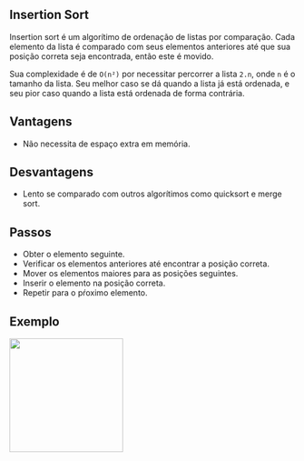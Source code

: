 ## Insertion Sort

Insertion sort é um algorítimo de ordenação de listas por comparação. Cada elemento da lista é comparado com seus elementos anteriores até que sua posição correta seja encontrada, então este é movido.

Sua complexidade é de `O(n²)` por necessitar percorrer a lista `2.n`, onde `n` é o tamanho da lista. Seu melhor caso se dá quando a lista já está ordenada, e seu pior caso quando a lista está ordenada de forma contrária.

## Vantagens

- Não necessita de espaço extra em memória.

## Desvantagens

- Lento se comparado com outros algorítimos como quicksort e merge sort.

## Passos

- Obter o elemento seguinte.
- Verificar os elementos anteriores até encontrar a posição correta.
- Mover os elementos maiores para as posições seguintes.
- Inserir o elemento na posição correta.
- Repetir para o pŕoximo elemento.

## Exemplo

<img src="https://upload.wikimedia.org/wikipedia/commons/0/0f/Insertion-sort-example-300px.gif" width="200px" />